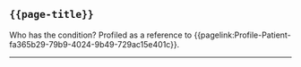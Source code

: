 ## <code>{{page-title}}</code>

Who has the condition? Profiled as a reference to {{pagelink:Profile-Patient-fa365b29-79b9-4024-9b49-729ac15e401c}}.

---